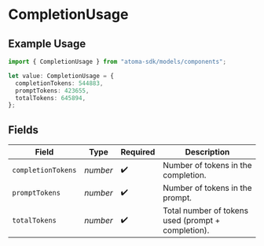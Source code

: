 # CompletionUsage

## Example Usage

```typescript
import { CompletionUsage } from "atoma-sdk/models/components";

let value: CompletionUsage = {
  completionTokens: 544883,
  promptTokens: 423655,
  totalTokens: 645894,
};
```

## Fields

| Field                                              | Type                                               | Required                                           | Description                                        |
| -------------------------------------------------- | -------------------------------------------------- | -------------------------------------------------- | -------------------------------------------------- |
| `completionTokens`                                 | *number*                                           | :heavy_check_mark:                                 | Number of tokens in the completion.                |
| `promptTokens`                                     | *number*                                           | :heavy_check_mark:                                 | Number of tokens in the prompt.                    |
| `totalTokens`                                      | *number*                                           | :heavy_check_mark:                                 | Total number of tokens used (prompt + completion). |